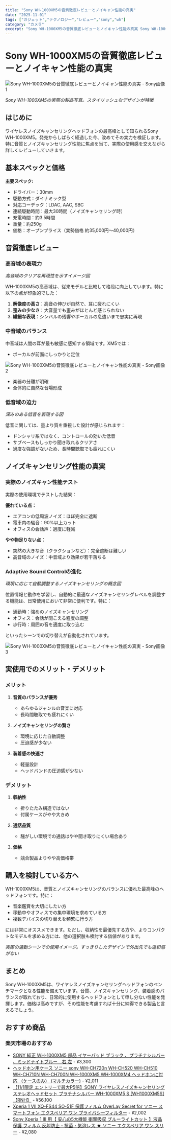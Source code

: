 ```yaml
---
title: "Sony WH-1000XM5の音質徹底レビューとノイキャン性能の真実"
date: "2025-11-01"
tags: ["ガジェット","テクノロジー","レビュー","sony","wh"]
category: "カメラ"
excerpt: "Sony WH-1000XM5の音質徹底レビューとノイキャン性能の真実 Sony WH-1000XM5の実際の製品写真。スタイリッシュなデザインが特徴 はじめに ワイヤレスノイズキャンセリングヘッドフォンの最高峰として知られるSony WH-1000XM5。発売からしばらく経過した今、改めてその実力..."
---
```


# Sony WH-1000XM5の音質徹底レビューとノイキャン性能の真実

![Sony WH-1000XM5の音質徹底レビューとノイキャン性能の真実 - Sony画像 1](https://picsum.photos/id/60/800/600)




*Sony WH-1000XM5の実際の製品写真。スタイリッシュなデザインが特徴*

## はじめに

ワイヤレスノイズキャンセリングヘッドフォンの最高峰として知られるSony WH-1000XM5。発売からしばらく経過した今、改めてその実力を検証します。特に音質とノイズキャンセリング性能に焦点を当て、実際の使用感を交えながら詳しくレビューしていきます。

## 基本スペックと価格

**主要スペック:**
- ドライバー：30mm
- 駆動方式：ダイナミック型
- 対応コーデック：LDAC, AAC, SBC
- 連続駆動時間：最大30時間（ノイズキャンセリング時）
- 充電時間：約3.5時間
- 重量：約250g
- 価格：オープンプライス（実勢価格 約35,000円〜40,000円）

## 音質徹底レビュー

### 高音域の表現力

*高音域のクリアな再現性を示すイメージ図*

WH-1000XM5の高音域は、従来モデルと比較して格段に向上しています。特に以下の点が印象的でした：

1. **解像度の高さ**：高音の伸びが自然で、耳に疲れにくい
2. **歪みの少なさ**：大音量でも歪みがほとんど感じられない
3. **繊細な表現**：シンバルの残響やボーカルの息遣いまで忠実に再現

### 中音域のバランス
中音域は人間の耳が最も敏感に感知する領域です。XM5では：

- ボーカルが前面にしっかりと定位


![Sony WH-1000XM5の音質徹底レビューとノイキャン性能の真実 - Sony画像 2](https://picsum.photos/id/70/800/600)


- 楽器の分離が明確
- 全体的に自然な音場形成

### 低音域の迫力

*深みのある低音を表現する図*

低音に関しては、量より質を重視した設計が感じられます：

- ドンシャリ系ではなく、コントロールの効いた低音
- サブベースもしっかり聞き取れるクリアさ
- 過度な強調がないため、長時間聴取でも疲れにくい

## ノイズキャンセリング性能の真実

### 実際のノイズキャン性能テスト
実際の使用環境でテストした結果：

**優れている点：**
- エアコンの低周波ノイズ：ほぼ完全に遮断
- 電車内の騒音：90%以上カット
- オフィスの会話声：適度に軽減

**やや物足りない点：**
- 突然の大きな音（クラクションなど）：完全遮断は難しい
- 高音域のノイズ：中音域より効果が若干落ちる

###  Adaptive Sound Controlの進化

*環境に応じて自動調整するノイズキャンセリングの概念図*

位置情報と動作を学習し、自動的に最適なノイズキャンセリングレベルを調整する機能は、日常使用において非常に便利です。特に：

- 通勤時：強めのノイズキャンセリング
- オフィス：会話が聞こえる程度の調整
- 歩行時：周囲の音を適度に取り込む

といったシーンでの切り替えが自動化されています。



![Sony WH-1000XM5の音質徹底レビューとノイキャン性能の真実 - Sony画像 3](https://picsum.photos/id/80/800/600)


## 実使用でのメリット・デメリット

### メリット
1. **音質のバランスが優秀**
   - あらゆるジャンルの音楽に対応
   - 長時間聴取でも疲れにくい

2. **ノイズキャンセリングの賢さ**
   - 環境に応じた自動調整
   - 圧迫感が少ない

3. **装着感の快適さ**
   - 軽量設計
   - ヘッドバンドの圧迫感が少ない

### デメリット
1. **収納性**
   - 折りたたみ構造ではない
   - 付属ケースがやや大きめ

2. **通話品質**
   - 騒がしい環境での通話はやや聞き取りにくい場合あり

3. **価格**
   - 競合製品よりやや高価格帯

## 購入を検討している方へ

WH-1000XM5は、音質とノイズキャンセリングのバランスに優れた最高峰のヘッドフォンです。特に：

- 音楽鑑賞を大切にしたい方
- 移動中やオフィスでの集中環境を求めている方
- 複数デバイスの切り替えを頻繁に行う方

には非常にオススメできます。ただし、収納性を最優先する方や、よりコンパクトなモデルを求める方には、他の選択肢も検討する価値があります。


*実際の通勤シーンでの使用イメージ。すっきりしたデザインで外出先でも違和感がない*

## まとめ

Sony WH-1000XM5は、ワイヤレスノイズキャンセリングヘッドフォンのベンチマークとなる性能を備えています。音質、ノイズキャンセリング、装着感のバランスが取れており、日常的に使用するヘッドフォンとして申し分ない性能を発揮します。価格は高めですが、その性能を考慮すれば十分に納得できる製品と言えるでしょう。

<!-- アフィリエイト商品 -->
## おすすめ商品

### 楽天市場のおすすめ

- [SONY 純正 WH-1000XM5 部品 イヤーパッド ブラック 、プラチナシルバー 、ミッドナイトブルー　右 左](https://item.rakuten.co.jp/chanto3588/wh-1000xm5-p/?rafcid=wsc_i_is_1096528941688097201&m=1f454fb8.34705d0b.1f454fb9.255992fd&pc=1f454fb8.34705d0b.1f454fb9.255992fd) - ¥3,300
- [ヘッドホン用ケース ソニー sony WH-CH720n WH-CH520 WH-CH510 WH-CH710N WH-CH700N WH-1000XM5 WH-1000XM4 ヘッドホンに対応 （ケースのみ） (マルチカラー)](https://item.rakuten.co.jp/anniestore/s-b0crnyngbn-20250124/?rafcid=wsc_i_is_1096528941688097201&m=1f454fb8.34705d0b.1f454fb9.255992fd&pc=1f454fb8.34705d0b.1f454fb9.255992fd) - ¥2,011
- [【11/1限定 エントリーで最大P5倍】SONY ワイヤレスノイズキャンセリングステレオヘッドセット プラチナシルバー WH-1000XM5 S [WH1000XM5S]【RNH】](https://item.rakuten.co.jp/edion/4548736132573/?rafcid=wsc_i_is_1096528941688097201&m=1f454fb8.34705d0b.1f454fb9.255992fd&pc=1f454fb8.34705d0b.1f454fb9.255992fd) - ¥56,100
- [Xperia 1 VII XQ-FS44 SO-51F 保護フィルム OverLay Secret for ソニー スマートフォン エクスペリア ワン プライバシーフィルター](https://item.rakuten.co.jp/vis-a-vis/4573604122615/?rafcid=wsc_i_is_1096528941688097201&m=1f454fb8.34705d0b.1f454fb9.255992fd&pc=1f454fb8.34705d0b.1f454fb9.255992fd) - ¥2,002
- [Sony Xperia 1 III 用【 安心の5大機能 衝撃吸収 ブルーライトカット 】液晶 保護 フィルム 反射防止・抗菌・気泡レス ★ ソニー エクスペリア ワン スリー](https://item.rakuten.co.jp/auc-mobilemaster/mm-f-s-5bl7-xperia-1-iii/?rafcid=wsc_i_is_1096528941688097201&m=1f454fb8.34705d0b.1f454fb9.255992fd&pc=1f454fb8.34705d0b.1f454fb9.255992fd) - ¥2,080


